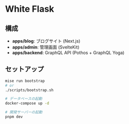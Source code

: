 # White Flask

## 構成

- **apps/blog**: ブログサイト (Next.js)
- **apps/admin**: 管理画面 (SvelteKit)
- **apps/backend**: GraphQL API (Pothos + GraphQL Yoga)

## セットアップ

```bash
mise run bootstrap
# or
./scripts/bootstrap.sh

# データベースの起動
docker-compose up -d

# 開発サーバーの起動
pnpm dev
```
